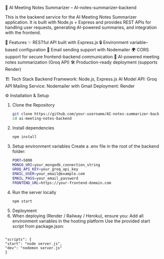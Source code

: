 📌 AI Meeting Notes Summarizer – AI-notes-summarizer-backend

This is the backend service for the AI Meeting Notes Summarizer application. It is built with Node.js + Express and provides REST APIs for handling user requests, generating AI-powered summaries, and integration with the frontend.

🚀 Features
✨ RESTful API built with Express.js
🔒 Environment variable–based configuration
📩 Email sending support with Nodemailer
🌍 CORS support for secure frontend-backend communication
📑 AI-powered meeting notes summarization (Groq API)
🛠️ Production-ready deployment (supports Render)

🏗️ Tech Stack
Backend Framework: Node.js, Express.js
AI Model API: Groq API
Mailing Service: Nodemailer with Gmail
Deployment: Render


⚙️ Installation & Setup
1. Clone the Repository
   ```bash
   git clone https://github.com/your-username/AI-notes-summarizer-backend.git
   cd ai-meeting-notes-backend

2. Install dependencies
   ```bash
   npm install

3. Setup environment variables
   Create a .env file in the root of the backend folder:
   ```bash
   PORT=5000
   MONGO_URI=your_mongodb_connection_string
   GROQ_API_KEY=your_groq_api_key
   EMAIL_USER=your_email@example.com
   EMAIL_PASS=your_email_password
   FRONTEND_URL=https://your-frontend-domain.com

4. Run the server locally
   ```bash
   npm start

5. Deployment
  1. When deploying (Render / Railway / Heroku), ensure you:
       Add all environment variables in the hosting platform
       Use the provided start script from package.json:
       ```bash
    "scripts": {
    "start": "node server.js",
    "dev": "nodemon server.js"
    }
   
